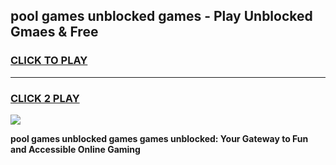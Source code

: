 
## pool games unblocked games - Play Unblocked Gmaes & Free
<h3>
<a href="https://news.freeplayer.one?title=pool_games_unblocked_games&ref=23F">CLICK TO PLAY</a></h3>
<hr>

<h3>
<a href="https://news.freeplayer.one?title=pool_games_unblocked_games&ref=23F">CLICK 2 PLAY</a>
  
</h3>

<a href="https://news.freeplayer.one?title=pool_games_unblocked_games&ref=23F/"><img src="https://clearcache.store/games.png"></a>


**pool games unblocked games games unblocked: Your Gateway to Fun and Accessible Online Gaming**
